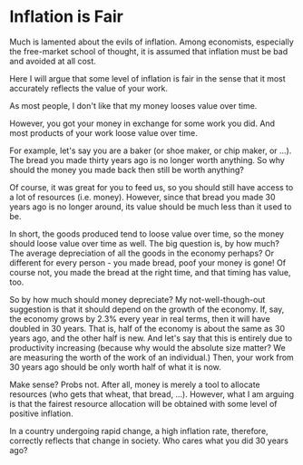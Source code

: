 # Inflation is Fair

Much is lamented about the evils of inflation. Among economists, especially the
free-market school of thought, it is assumed that inflation must be bad and
avoided at all cost.

Here I will argue that some level of inflation is fair in the sense that it
most accurately reflects the value of your work.

As most people, I don't like that my money looses value over time.

However, you got your money in exchange for some work you did. And most
products of your work loose value over time.

For example, let's say you are a baker (or shoe maker, or chip maker, or ...).
The bread you made thirty years ago is no longer worth anything. So why should
the money you made back then still be worth anything?

Of course, it was great for you to feed us, so you should still have access to
a lot of resources (i.e. money). However, since that bread you made 30 years
ago is no longer around, its value should be much less than it used to be.

In short, the goods produced tend to loose value over time, so the money should
loose value over time as well. The big question is, by how much? The average
depreciation of all the goods in the economy perhaps? Or different for every
person - you made bread, poof your money is gone! Of course not, you made the
bread at the right time, and that timing has value, too.

So by how much should money depreciate? My not-well-though-out suggestion is
that it should depend on the growth of the economy. If, say, the economy grows
by 2.3% every year in real terms, then it will have doubled in 30 years. That
is, half of the economy is about the same as 30 years ago, and the other half
is new. And let's say that this is entirely due to productivity increasing
(because why would the absolute size matter? We are measuring the worth of the
work of an individual.) Then, your work from 30 years ago should be only worth
half of what it is now.

Make sense? Probs not. After all, money is merely a tool to allocate resources
(who gets that wheat, that bread, ...). However, what I am arguing is that the
fairest resource allocation will be obtained with some level of positive
inflation.

In a country undergoing rapid change, a high inflation rate, therefore,
correctly reflects that change in society. Who cares what you did 30 years ago?
